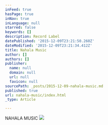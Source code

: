 ```yaml
---
inFeed: true
hasPage: true
inNav: true
inLanguage: null
starred: false
keywords: []
description: Record Label
datePublished: '2015-12-09T23:21:50.260Z'
dateModified: '2015-12-09T23:21:34.412Z'
title: Nahala Music
author: []
authors: []
publisher:
  name: null
  domain: null
  url: null
  favicon: null
sourcePath: _posts/2015-12-09-nahala-music.md
published: true
url: nahala-music/index.html
_type: Article

---
```

NAHALA MUSIC
![](https://the-grid-user-content.s3-us-west-2.amazonaws.com/6a980531-03a6-4e6a-af49-aa56714843c7.png)
